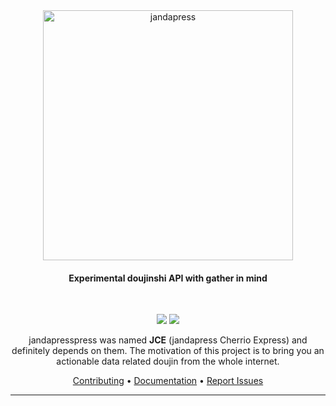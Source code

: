 <div align="center">
<a href="https://janda.mod.land"><img width="400" src="https://cdn.discordapp.com/attachments/952117487166705747/984060462205399050/jandap.png" alt="jandapress"></a>

<h4 align="center">Experimental doujinshi API with gather in mind</h4>
<br>
<p align="center">
	<a href="https://github.com/sinkaroid/jandapress/actions/workflows/status.yml"><img src="https://github.com/sinkaroid/jandapress/actions/workflows/status.yml/badge.svg"></a>
	<a href="https://codeclimate.com/github/sinkaroid/jandapress/maintainability"><img src="https://api.codeclimate.com/v1/badges/829b8fe63ab78a425f0b/maintainability" /></a>
</p>

jandapresspress was named **JCE** (jandapress Cherrio Express) and definitely depends on them. The motivation of this project is to bring you an actionable data related doujin from the whole internet.

<a href="https://github.com/sinkaroid/jandapress/blob/master/CONTRIBUTING.md">Contributing</a> •
<a href="https://github.com/sinkaroid/jandapress/blob/master/README.md#routing">Documentation</a> •
<a href="https://github.com/sinkaroid/jandapress/issues/new/choose">Report Issues</a>
</div>

---